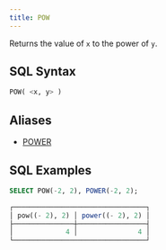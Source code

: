 ```yaml
---
title: POW
---
```


Returns the value of `x` to the power of `y`. 

## SQL Syntax

```sql
POW( <x, y> )
```

## Aliases

- [POWER](power.md)

## SQL Examples

```sql
SELECT POW(-2, 2), POWER(-2, 2);

┌─────────────────────────────────┐
│ pow((- 2), 2) │ power((- 2), 2) │
├───────────────┼─────────────────┤
│             4 │               4 │
└─────────────────────────────────┘
```